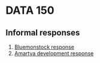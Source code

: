 # DATA 150

## Informal responses

1. [Bluemonstock response](https://yile-xu.github.io/DATA150/Response_1.html)
2. [Amartya development response](https://yile-xu.github.io/DATA150/response_2.html)

